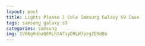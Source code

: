 ```yaml
---
layout: post
title: Lights Please J Cole Samsung Galaxy S9 Case
tags: samsung galaxy s9
categories: samsung
img: 1V6KgHdbaQ6MLhtA7iyD9LWJpzgZE0d8n
---
```

